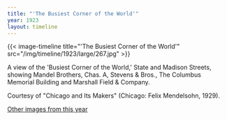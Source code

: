 ```yaml
---
title: "'The Busiest Corner of the World'"
year: 1923
layout: timeline
---
```


{{< image-timeline title="'The Busiest Corner of the World'" src="/img/timeline/1923/large/267.jpg" >}}


A view of the 'Busiest Corner of the World,' State and Madison Streets, showing Mandel Brothers, Chas. A, Stevens & Bros., The Columbus Memorial Building and Marshall Field & Company. 

Courtesy of "Chicago and Its Makers" (Chicago: Felix Mendelsohn, 1929). 

[Other images from this year](/historical/timeline/1923)